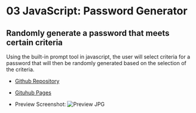 # 03 JavaScript: Password Generator

## Randomly generate a password that meets certain criteria

Using the built-in prompt tool in javascript, the user will select criteria for a password that will then be randomly generated based on the selection of the criteria.

* [Github Repository](https://github.com/seanwsutter/js-challenge-03)

* [Gituhub Pages](https://seanwsutter.github.io/js-challenge-03/)



* Preview Screenshot:
![Preview JPG](https://i.imgur.com/lRewRRW.png)

